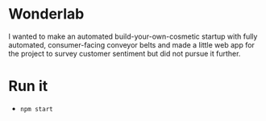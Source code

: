 # Wonderlab

I wanted to make an automated build-your-own-cosmetic startup with fully automated, consumer-facing conveyor belts and made a little web app for the project to survey customer sentiment but did not pursue it further.

# Run it

- `npm start`
